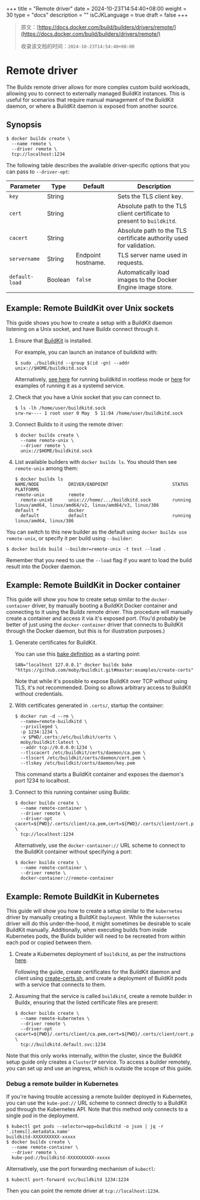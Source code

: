 +++
title = "Remote driver"
date = 2024-10-23T14:54:40+08:00
weight = 30
type = "docs"
description = ""
isCJKLanguage = true
draft = false
+++

> 原文：[https://docs.docker.com/build/builders/drivers/remote/](https://docs.docker.com/build/builders/drivers/remote/)
>
> 收录该文档的时间：`2024-10-23T14:54:40+08:00`

# Remote driver

The Buildx remote driver allows for more complex custom build workloads, allowing you to connect to externally managed BuildKit instances. This is useful for scenarios that require manual management of the BuildKit daemon, or where a BuildKit daemon is exposed from another source.

## Synopsis



```console
$ docker buildx create \
  --name remote \
  --driver remote \
  tcp://localhost:1234
```

The following table describes the available driver-specific options that you can pass to `--driver-opt`:

| Parameter      | Type    | Default            | Description                                                  |
| -------------- | ------- | ------------------ | ------------------------------------------------------------ |
| `key`          | String  |                    | Sets the TLS client key.                                     |
| `cert`         | String  |                    | Absolute path to the TLS client certificate to present to `buildkitd`. |
| `cacert`       | String  |                    | Absolute path to the TLS certificate authority used for validation. |
| `servername`   | String  | Endpoint hostname. | TLS server name used in requests.                            |
| `default-load` | Boolean | `false`            | Automatically load images to the Docker Engine image store.  |

## Example: Remote BuildKit over Unix sockets

This guide shows you how to create a setup with a BuildKit daemon listening on a Unix socket, and have Buildx connect through it.

1. Ensure that [BuildKit](https://github.com/moby/buildkit) is installed.

   For example, you can launch an instance of buildkitd with:

   

   ```console
   $ sudo ./buildkitd --group $(id -gn) --addr unix://$HOME/buildkitd.sock
   ```

   Alternatively, [see here](https://github.com/moby/buildkit/blob/master/docs/rootless.md) for running buildkitd in rootless mode or [here](https://github.com/moby/buildkit/tree/master/examples/systemd) for examples of running it as a systemd service.

2. Check that you have a Unix socket that you can connect to.

   

   ```console
   $ ls -lh /home/user/buildkitd.sock
   srw-rw---- 1 root user 0 May  5 11:04 /home/user/buildkitd.sock
   ```

3. Connect Buildx to it using the remote driver:

   

   ```console
   $ docker buildx create \
     --name remote-unix \
     --driver remote \
     unix://$HOME/buildkitd.sock
   ```

4. List available builders with `docker buildx ls`. You should then see `remote-unix` among them:

   

   ```console
   $ docker buildx ls
   NAME/NODE           DRIVER/ENDPOINT                        STATUS  PLATFORMS
   remote-unix         remote
     remote-unix0      unix:///home/.../buildkitd.sock        running linux/amd64, linux/amd64/v2, linux/amd64/v3, linux/386
   default *           docker
     default           default                                running linux/amd64, linux/386
   ```

You can switch to this new builder as the default using `docker buildx use remote-unix`, or specify it per build using `--builder`:



```console
$ docker buildx build --builder=remote-unix -t test --load .
```

Remember that you need to use the `--load` flag if you want to load the build result into the Docker daemon.

## Example: Remote BuildKit in Docker container

This guide will show you how to create setup similar to the `docker-container` driver, by manually booting a BuildKit Docker container and connecting to it using the Buildx remote driver. This procedure will manually create a container and access it via it's exposed port. (You'd probably be better of just using the `docker-container` driver that connects to BuildKit through the Docker daemon, but this is for illustration purposes.)

1. Generate certificates for BuildKit.

   You can use this [bake definition](https://github.com/moby/buildkit/blob/master/examples/create-certs) as a starting point:

   

   ```console
   SAN="localhost 127.0.0.1" docker buildx bake "https://github.com/moby/buildkit.git#master:examples/create-certs"
   ```

   Note that while it's possible to expose BuildKit over TCP without using TLS, it's not recommended. Doing so allows arbitrary access to BuildKit without credentials.

2. With certificates generated in `.certs/`, startup the container:

   

   ```console
   $ docker run -d --rm \
     --name=remote-buildkitd \
     --privileged \
     -p 1234:1234 \
     -v $PWD/.certs:/etc/buildkit/certs \
     moby/buildkit:latest \
     --addr tcp://0.0.0.0:1234 \
     --tlscacert /etc/buildkit/certs/daemon/ca.pem \
     --tlscert /etc/buildkit/certs/daemon/cert.pem \
     --tlskey /etc/buildkit/certs/daemon/key.pem
   ```

   This command starts a BuildKit container and exposes the daemon's port 1234 to localhost.

3. Connect to this running container using Buildx:

   

   ```console
   $ docker buildx create \
     --name remote-container \
     --driver remote \
     --driver-opt cacert=${PWD}/.certs/client/ca.pem,cert=${PWD}/.certs/client/cert.pem,key=${PWD}/.certs/client/key.pem,servername=TLS_SERVER_NAME \
     tcp://localhost:1234
   ```

   Alternatively, use the `docker-container://` URL scheme to connect to the BuildKit container without specifying a port:

   

   ```console
   $ docker buildx create \
     --name remote-container \
     --driver remote \
     docker-container://remote-container
   ```

## Example: Remote BuildKit in Kubernetes

This guide will show you how to create a setup similar to the `kubernetes` driver by manually creating a BuildKit `Deployment`. While the `kubernetes` driver will do this under-the-hood, it might sometimes be desirable to scale BuildKit manually. Additionally, when executing builds from inside Kubernetes pods, the Buildx builder will need to be recreated from within each pod or copied between them.

1. Create a Kubernetes deployment of `buildkitd`, as per the instructions [here](https://github.com/moby/buildkit/tree/master/examples/kubernetes).

   Following the guide, create certificates for the BuildKit daemon and client using [create-certs.sh](https://github.com/moby/buildkit/blob/master/examples/kubernetes/create-certs.sh), and create a deployment of BuildKit pods with a service that connects to them.

2. Assuming that the service is called `buildkitd`, create a remote builder in Buildx, ensuring that the listed certificate files are present:

   

   ```console
   $ docker buildx create \
     --name remote-kubernetes \
     --driver remote \
     --driver-opt cacert=${PWD}/.certs/client/ca.pem,cert=${PWD}/.certs/client/cert.pem,key=${PWD}/.certs/client/key.pem \
     tcp://buildkitd.default.svc:1234
   ```

Note that this only works internally, within the cluster, since the BuildKit setup guide only creates a `ClusterIP` service. To access a builder remotely, you can set up and use an ingress, which is outside the scope of this guide.

### Debug a remote builder in Kubernetes

If you're having trouble accessing a remote builder deployed in Kubernetes, you can use the `kube-pod://` URL scheme to connect directly to a BuildKit pod through the Kubernetes API. Note that this method only connects to a single pod in the deployment.



```console
$ kubectl get pods --selector=app=buildkitd -o json | jq -r '.items[].metadata.name'
buildkitd-XXXXXXXXXX-xxxxx
$ docker buildx create \
  --name remote-container \
  --driver remote \
  kube-pod://buildkitd-XXXXXXXXXX-xxxxx
```

Alternatively, use the port forwarding mechanism of `kubectl`:



```console
$ kubectl port-forward svc/buildkitd 1234:1234
```

Then you can point the remote driver at `tcp://localhost:1234`.
